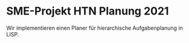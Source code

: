 # SME-Projekt HTN Planung 2021

Wir implementieren einen Planer für hierarchische Aufgabenplanung in LISP.  

